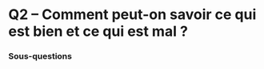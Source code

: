 # Q2 – Comment peut-on savoir ce qui est bien et ce qui est mal ?

### Sous-questions

<script>subPages()</script>